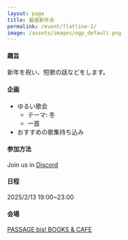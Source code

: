 ```yaml
---
layout: page
title: 最遅新年会
permalink: /event/flatline-2/
image: /assets/images/ogp_default.png
---
```


#### 趣旨

新年を祝い、短歌の話などをします。

#### 企画

- ゆるい歌会
    - テーマ: 冬
    - 一首
- おすすめの歌集持ち込み

#### 参加方法

Join us in <i class="fa-brands fa-discord"></i> [Discord](https://discord.gg/WyV2XHN6z2)

#### 日程

2025/2/13 19:00~23:00

#### 会場

[PASSAGE bis! BOOKS & CAFE](https://maps.app.goo.gl/B7PyzZxTCvZpaeU48)
